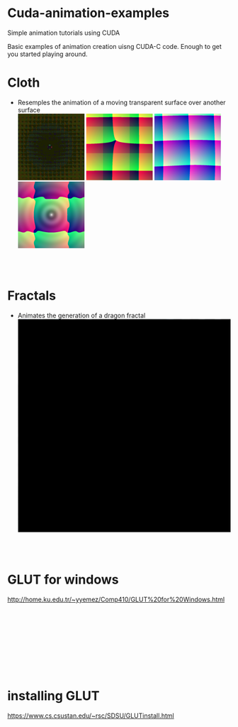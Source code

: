 # Cuda-animation-examples
Simple animation tutorials using CUDA

Basic examples of animation creation uisng CUDA-C code. Enough to get you started playing around.


# Cloth<br>
- Resemples the animation of a moving transparent surface over another surface<br>
![Cloth](https://github.com/CodedK/Cuda-animation-examples/blob/master/assets/cloth.gif)
![Cloth](https://github.com/CodedK/Cuda-animation-examples/blob/master/assets/cloth1.png)
![Cloth](https://github.com/CodedK/Cuda-animation-examples/blob/master/assets/cloth2.png)
![Cloth](https://github.com/CodedK/Cuda-animation-examples/blob/master/assets/cloth3.png)

<br><br>

# Fractals<br>
- Animates the generation of a dragon fractal<br>
![Fractal](https://github.com/CodedK/Cuda-animation-examples/blob/master/assets/spiral.gif)

<br><br>

# GLUT for windows
http://home.ku.edu.tr/~yyemez/Comp410/GLUT%20for%20Windows.html
![GLUT 3.7](ftp://ftp.sgi.com/opengl/glut/glut3.html.old)

# installing GLUT
https://www.cs.csustan.edu/~rsc/SDSU/GLUTinstall.html

